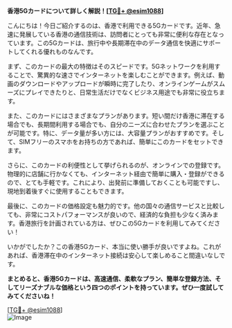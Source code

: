**香港5Gカードについて詳しく解説！[[TG💪+ @esim1088](https://t.me/s/esim1088)]**

こんにちは！今日ご紹介するのは、香港で利用できる5Gカードです。近年、急速に発展している香港の通信技術は、訪問者にとっても非常に便利な存在となっています。この5Gカードは、旅行中や長期滞在中のデータ通信を快適にサポートしてくれる優れものなんです。

まず、このカードの最大の特徴はそのスピードです。5Gネットワークを利用することで、驚異的な速さでインターネットを楽しむことができます。例えば、動画のダウンロードやアップロードが瞬時に完了したり、オンラインゲームがスムーズにプレイできたりと、日常生活だけでなくビジネス用途でも非常に役立ちます。

また、このカードにはさまざまなプランがあります。短い間だけ香港に滞在する場合でも、長期間利用する場合でも、自分のニーズに合わせたプランを選ぶことが可能です。特に、データ量が多い方には、大容量プランがおすすめです。そして、SIMフリーのスマホをお持ちの方であれば、簡単にこのカードをセットできます。

さらに、このカードの利便性として挙げられるのが、オンラインでの登録です。物理的に店舗に行かなくても、インターネット経由で簡単に購入・登録ができるので、とても手軽です。これにより、出発前に準備しておくことも可能ですし、現地到着後すぐに使用することもできます。

最後に、このカードの価格設定も魅力的です。他の国々の通信サービスと比較しても、非常にコストパフォーマンスが良いので、経済的な負担も少なく済みます。香港旅行を計画されている方は、ぜひこの5Gカードを利用してみてください！

いかがでしたか？この香港5Gカード、本当に使い勝手が良いですよね。これがあれば、香港滞在中のインターネット接続は安心して楽しめること間違いなしです。

**まとめると、香港5Gカードは、高速通信、柔軟なプラン、簡単な登録方法、そしてリーズナブルな価格という四つのポイントを持っています。ぜひ一度試してみてくださいね！**

[[TG💪+ @esim1088](https://t.me/s/esim1088)]  
![Image](https://i.postimg.cc/Y0z9fWf4/image.png)